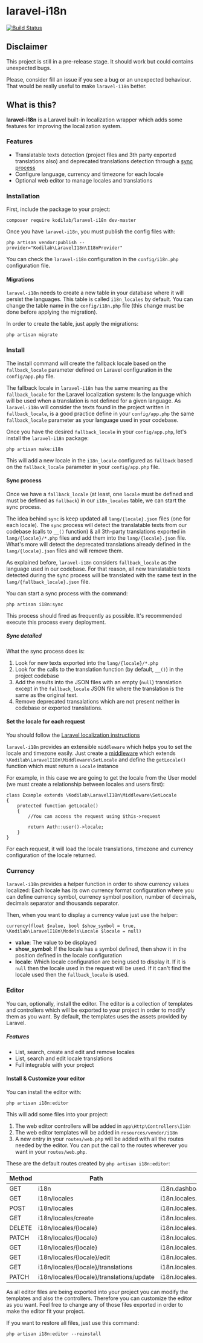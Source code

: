 # laravel-i18n

[![Build Status](https://travis-ci.com/jurios/laravel-i18n.svg?branch=master)](https://travis-ci.com/jurios/laravel-i18n)

## Disclaimer
This project is still in a pre-release stage. It should work but could contains unexpected bugs.

Please, consider fill an issue if you see a bug or an unexpected behaviour. That would be really useful
to make `laravel-i18n` better.

## What is this?
**laravel-i18n** is a Laravel built-in localization wrapper which adds some features for improving the localization
system.

### Features

* Translatable texts detection (project files and 3th party exported translations also) and deprecated translations detection
through a [sync process](#sync-process)
* Configure language, currency and timezone for each locale
* Optional web editor to manage locales and translations

### Installation

First, include the package to your project:

```
composer require kodilab/laravel-i18n dev-master
``` 

Once you have `laravel-i18n`, you must publish the config files with:

```
php artisan vendor:publish --provider="Kodilab\LaravelI18n\I18nProvider"
```

You can check the `laravel-i18n` configuration in the `config/i18n.php` configuration file.

#### Migrations
`laravel-i18n` needs to create a new table in your database where it will persist the languages. This table is called
`i18n_locales` by default. You can change the table name in the `config/i18n.php` file (this change must be done before
applying the migration).

In order to create the table, just apply the migrations:

```
php artisan migrate
```

### Install

The install command will create the fallback locale based on the `fallback_locale` parameter 
defined on Laravel configuration in the `config/app.php` file.

The fallback locale in `laravel-i18n` has the same meaning as the `fallback_locale` for the Laravel localization system:
Is the language which will be used when a translation is not defined for a given language.
As `laravel-i18n` will consider the texts found in the project written in `fallback_locale`, is
a good practice define in your `config/app.php` the same `fallback_locale` parameter as your language used in your codebase.

Once you have the desired `fallback_locale` in your `config/app.php`, let's install the `laravel-i18n` package:

```
php artisan make:i18n
```

This will add a new locale in the `i18n_locale` configured as `fallback` based on the `fallback_locale` parameter in
your `config/app.php` file.

#### Sync process 

Once we have a `fallback_locale` (at least, one `locale` must be defined and must be defined as `fallback`) in our 
`i18n_locales` table, we can start the sync process.

The idea behind `sync` is keep updated all `lang/{locale}.json` files (one for each locale). The `sync` process will 
detect the translatable texts from our codebase (calls to `__()` function) & all 3th-party translations exported in 
`lang/{locale}/*.php` files and add them into the `lang/{locale}.json` file. 
What's more will detect the deprecated translations already defined in the `lang/{locale}.json` files and will remove 
them. 

As explained before, `laravel-i18n` considers `fallback_locale` as the language used in our codebase. For that reason,
all new translatable texts detected during the sync process will be translated with the same text in 
the `lang/{fallback_locale}.json` file.

You can start a sync process with the command: 

```
php artisan i18n:sync
```

This process should fired as frequently as possible. It's recommended execute this process every deployment.

##### Sync detailed

What the sync process does is:

1. Look for new texts exported into the `lang/{locale}/*.php`
2. Look for the calls to the translation function (by default, `__()`) in the project codebase
3. Add the results into the JSON files with an empty (`null`) translation except in the `fallback_locale` JSON file
where the translation is the same as the original text.
3. Remove deprecated transalations which are not present neither in codebase or exported translations.

#### Set the locale for each request
You should follow the [Laravel localization instructions](https://laravel.com/docs/5.8/localization#configuring-the-locale)

`laravel-i18n` provides an extensible `middleware` which helps you to set the locale and timezone easily. Just create a
[middleware](https://laravel.com/docs/5.8/middleware) which extends `\Kodilab\LaravelI18n\Middleware\SetLocale` and define
the `getLocale()` function which must return a `Locale` instance

For example, in this case we are going to get the locale from the User model (we must create a relationship between locales and users first):

```
class Example extends \Kodilab\LaravelI18n\Middleware\SetLocale
{
    protected function getLocale()
    {
        //You can access the request using $this->request
        
        return Auth::user()->locale;
    }
}
```

For each request, it will load the locale translations, timezone and currency configuration of the locale returned.

### Currency
`laravel-i18n` provides a helper function in order to show currency values localized:
Each locale has its own currency format configuration where you can define currency symbol, currency symbol position,
number of decimals, decimals separator and thousands separator.

Then, when you want to display a currency value just use the helper:

```
currency(float $value, bool $show_symbol = true, \Kodilab\LaravelI18n\Models\Locale $locale = null)
```

* **value**: The value to be displayed
* **show_symbol**: If the locale has a symbol defined, then show it in the position defined in the locale configuration
* **locale**: Which locale configuration are being used to display it. If it is `null` then the locale used in the request
                will be used. If it can't find the locale used then the `fallback_locale` is used.

### Editor
You can, optionally, install the editor. The editor is a collection of templates and controllers which will be exported
to your project in order to modify them as you want. By default, the templates uses the assets provided by Laravel.

##### Features

* List, search, create and edit and remove locales
* List, search and edit locale translations
* Full integrable with your project

#### Install & Customize your editor
You can install the editor with:

```
php artisan i18n:editor
```

This will add some files into your project:

1. The web editor controllers will be added in `app\Http\Controllers\I18n`
2. The web editor templates will be added in `resources/vendor/i18n`
3. A new entry in your `routes/web.php` will be added with all the routes needed by the editor. You can put the call to
the routes wherever you want in your `routes/web.php`.

These are the default routes created by `php artisan i18n:editor`:

| Method | Path                                      | Name                             | Controller
| -------| ----------------------------------------- | -------------------------------- | -------------------------------------------------------
| GET    | i18n                                      | i18n.dashboard                   | App\Http\Controllers\I18n\DashboardController@dashboard
| GET    | i18n/locales                              | i18n.locales.index               | App\Http\Controllers\I18n\LocaleController@index
| POST   | i18n/locales                              | i18n.locales.store               | App\Http\Controllers\I18n\LocaleController@store
| GET    | i18n/locales/create                       | i18n.locales.create              | App\Http\Controllers\I18n\LocaleController@create
| DELETE | i18n/locales/{locale}                     | i18n.locales.destroy             | App\Http\Controllers\I18n\LocaleController@destroy
| PATCH  | i18n/locales/{locale}                     | i18n.locales.update              | App\Http\Controllers\I18n\LocaleController@update
| GET    | i18n/locales/{locale}                     | i18n.locales.show                | App\Http\Controllers\I18n\LocaleController@show
| GET    | i18n/locales/{locale}/edit                | i18n.locales.edit                | App\Http\Controllers\I18n\LocaleController@edit
| GET    | i18n/locales/{locale}/translations        | i18n.locales.translations.index  | App\Http\Controllers\I18n\TranslationController@index
| PATCH  | i18n/locales/{locale}/translations/update | i18n.locales.translations.update | App\Http\Controllers\I18n\TranslationController@update

As all editor files are being exported into your project you can modify the templates and also the controllers. Therefore you can
customize the editor as you want. Feel free to change any of those files exported in order to make the editor fit your
project.

If you want to restore all files, just use this command:

```
php artisan i18n:editor --reinstall
```